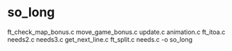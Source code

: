 # so_long
ft_check_map_bonus.c move_game_bonus.c update.c animation.c ft_itoa.c needs2.c needs3.c get_next_line.c ft_split.c needs.c -o so_long
